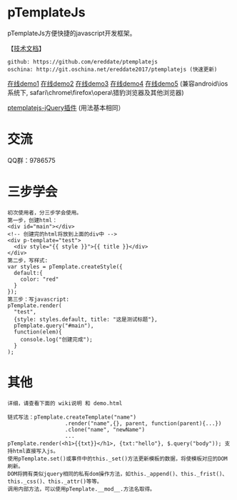 # pTemplateJs
pTemplateJs方便快捷的javascript开发框架。

【[技术文档](https://github.com/ereddate/ptemplatejs/wiki)】
```
github: https://github.com/ereddate/ptemplatejs 
oschina: http://git.oschina.net/ereddate2017/ptemplatejs (快速更新)
```

[在线demo1](http://img.hexun.com/2016/ereddate/hackernews/html/0.0.1/index.html)
[在线demo2](http://img.hexun.com/2016/ereddate/famousman/html/0.0.1/index.html?type=app)
[在线demo3](http://img.hexun.com/2016/ereddate/stock/html/0.0.1/index.html?type=app)
[在线demo4](http://www.iliulan.com/)
[在线demo5](http://nwapi.hexun.com/topic/)
(兼容android\ios系统下, safari\chrome\firefox\opera\猎豹浏览器及其他浏览器)

[ptemplatejs-jQuery插件](http://git.oschina.net/ereddate2017/jquery-ptemplatejs) (用法基本相同）

# 交流
QQ群：9786575

# 三步学会
```
初次使用者，分三步学会使用。
第一步，创建html：
<div id="main"></div>
<!-- 创建完的html将放到上面的div中 -->
<div p-template="test">
  <div style="{{ style }}">{{ title }}</div>
</div>
第二步，写样式:
var styles = pTemplate.createStyle({
  default:{
    color: "red"
  }
});
第三步：写javascript:
pTemplate.render(
  "test", 
  {style: styles.default, title: "这是测试标题"},
  pTemplate.query("#main"),
  function(elem){
    console.log("创建完成");
  }
);
```
# 其他
```
详细，请查看下面的 wiki说明 和 demo.html

链式写法：pTemplate.createTemplate("name")
                  .render("name",{}, parent, function(parent){...})
                  .clone("name", "newName")
                  ...
pTemplate.render(<h1>{{txt}}</h1>, {txt:"hello"}, $.query("body")); 支持html直接写入js。
使用pTemplate.set()或事件中的this._set()方法更新模板的数据，将使模板对应的DOM刷新。
DOM将拥有类似jquery相同的私有dom操作方法，如this._append()、this._frist()、this._css()、this._attr()等等。
调用内部方法，可以使用pTemplate.__mod__.方法名取得。
```
